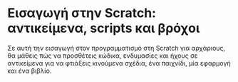 # Εισαγωγή στην Scratch: αντικείμενα, scripts και βρόχοι

Σε αυτή την εισαγωγή στον προγραμματισμό στη Scratch για αρχάριους, θα μάθεις πώς να προσθέτεις κώδικα, ενδυμασίες και ήχους σε αντικείμενα για να φτιάξεις κινούμενα σχέδια, ένα παιχνίδι, μία εφαρμογή και ένα βιβλίο.